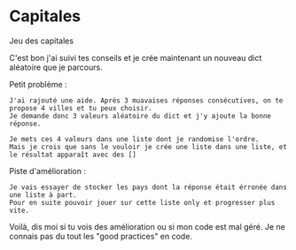 # Capitales
Jeu des capitales

C'est bon j'ai suivi tes conseils et je crée maintenant un nouveau dict aléatoire que je parcours.

Petit problème :

    J'ai rajouté une aide. Après 3 muavaises réponses consécutives, on te propose 4 villes et tu peux choisir.
    Je demande donc 3 valeurs aléatoire du dict et j'y ajoute la bonne réponse. 

    Je mets ces 4 valeurs dans une liste dont je randomise l'ordre.
    Mais je crois que sans le vouloir je crée une liste dans une liste, et le résultat apparaît avec des []

Piste d'amélioration :
    
    Je vais essayer de stocker les pays dont la réponse était érronée dans une liste à part.
    Pour en suite pouvoir jouer sur cette liste only et progresser plus vite.
    
Voilà, dis moi si tu vois des amélioration ou si mon code est mal géré.
Je ne connais pas du tout les "good practices" en code.
